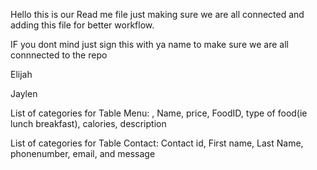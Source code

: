 Hello this is our Read me file just making sure we are all connected and adding this file for better workflow.

IF you dont mind just sign this with ya name to make sure we are all connnected to the repo  

Elijah

Jaylen












List of categories for Table Menu: , Name, price, FoodID, type of food(ie lunch breakfast), calories, description 

List of categories for Table Contact: Contact id, First name, Last Name, phonenumber, email, and message
